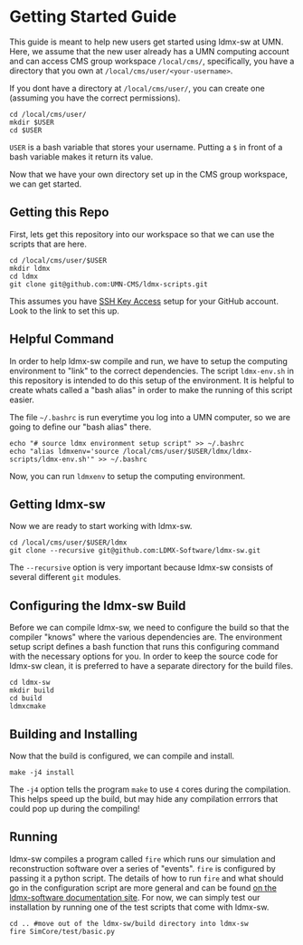 # Getting Started Guide

This guide is meant to help new users get started using ldmx-sw at UMN.
Here, we assume that the new user already has a UMN computing account and can access CMS group workspace `/local/cms/`, specifically, you have a directory that you own at `/local/cms/user/<your-username>`.

If you dont have a directory at `/local/cms/user/`, you can create one (assuming you have the correct permissions).

```
cd /local/cms/user/
mkdir $USER
cd $USER
```

`USER` is a bash variable that stores your username. Putting a `$` in front of a bash variable makes it return its value.

Now that we have your own directory set up in the CMS group workspace, we can get started.

## Getting this Repo

First, lets get this repository into our workspace so that we can use the scripts that are here.

```
cd /local/cms/user/$USER
mkdir ldmx
cd ldmx
git clone git@github.com:UMN-CMS/ldmx-scripts.git
```

This assumes you have [SSH Key Access](https://docs.github.com/en/free-pro-team@latest/github/authenticating-to-github/connecting-to-github-with-ssh) setup for your GitHub account. Look to the link to set this up.

## Helpful Command

In order to help ldmx-sw compile and run, we have to setup the computing environment to "link" to the correct dependencies. The script `ldmx-env.sh` in this repository is intended to do this setup of the environment. It is helpful to create whats called a "bash alias" in order to make the running of this script easier.

The file `~/.bashrc` is run everytime you log into a UMN computer, so we are going to define our "bash alias" there.

```
echo "# source ldmx environment setup script" >> ~/.bashrc
echo "alias ldmxenv='source /local/cms/user/$USER/ldmx/ldmx-scripts/ldmx-env.sh'" >> ~/.bashrc
```

Now, you can run `ldmxenv` to setup the computing environment.

## Getting ldmx-sw

Now we are ready to start working with ldmx-sw.

```
cd /local/cms/user/$USER/ldmx
git clone --recursive git@github.com:LDMX-Software/ldmx-sw.git
```

The `--recursive` option is very important because ldmx-sw consists of several different `git` modules.

## Configuring the ldmx-sw Build

Before we can compile ldmx-sw, we need to configure the build so that the compiler "knows" where the various dependencies are. The environment setup script defines a bash function that runs this configuring command with the necessary options for you. In order to keep the source code for ldmx-sw clean, it is preferred to have a separate directory for the build files.

```
cd ldmx-sw
mkdir build
cd build
ldmxcmake
```

## Building and Installing

Now that the build is configured, we can compile and install.

```
make -j4 install
```

The `-j4` option tells the program `make` to use `4` cores during the compilation. This helps speed up the build, but may hide any compilation errrors that could pop up during the compiling!

## Running

ldmx-sw compiles a program called `fire` which runs our simulation and reconstruction software over a series of "events". `fire` is configured by passing it a python script. The details of how to run `fire` and what should go in the configuration script are more general and can be found [on the ldmx-software documentation site](https://ldmx-software.github.io/docs/). For now, we can simply test our installation by running one of the test scripts that come with ldmx-sw.

```
cd .. #move out of the ldmx-sw/build directory into ldmx-sw
fire SimCore/test/basic.py
```
